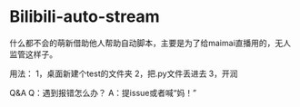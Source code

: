 # Bilibili-auto-stream
什么都不会的萌新借助他人帮助自动脚本，主要是为了给maimai直播用的，无人监管这样子。


用法：
1，桌面新建个test的文件夹
2，把.py文件丢进去
3，开润


Q&A
Q：遇到报错怎么办？
A：提issue或者喊“妈！”

